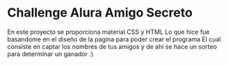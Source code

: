 # Challenge Alura Amigo Secreto
En este proyecto se proporciona material CSS y HTML 
Lo que hice fue basandome en el diseño de la pagina para poder crear el programa
El cual consiste en captar los nombres de tus amigos y de ahi se hace un sorteo para determinar un ganador :)
